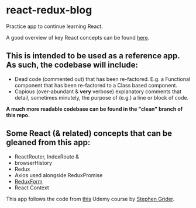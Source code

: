 # react-redux-blog

Practice app to continue learning React.

A good overview of key React concepts can be found
[here](https://medium.freecodecamp.com/the-5-things-you-need-to-know-to-understand-react-a1dbd5d114a3#.obts5zea2).

## This is intended to be used as a reference app. As such, the codebase will include:

* Dead code (commented out) that has been re-factored. E.g. a Functional
	component that has been re-factored to a Class based component.
* Copious (over-abundant & **very** verbose) explanatory comments that detail,
	sometimes minutely, the purpose of (e.g.) a line or block of code.

**A much more readable codebase can be found in the "clean" branch of this repo.**

## Some React (& related) concepts that can be gleaned from this app:

* ReactRouter, IndexRoute & <Link>
* browserHistory
* Redux
* Axios used alongside ReduxPromise
* [ReduxForm](https://github.com/erikras/redux-form)
* React Context

This app follows the code from [this](https://www.udemy.com/react-redux/learn/v4/content) Udemy course by [Stephen Grider](https://github.com/stephengrider).
